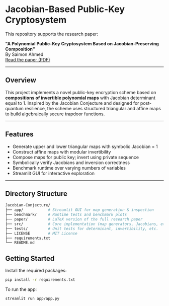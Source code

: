 # Jacobian-Based Public-Key Cryptosystem

This repository supports the research paper:

**"A Polynomial Public-Key Cryptosystem Based on Jacobian-Preserving Composition"**  
By Saimon Ahmed  
[Read the paper (PDF)](https://github.com/SAIMON-AHMED/Jacobian-Conjecture/blob/main/paper/jacobian_crypto.pdf)

---

## Overview

This project implements a novel public-key encryption scheme based on **compositions of invertible polynomial maps** with Jacobian determinant equal to 1. Inspired by the Jacobian Conjecture and designed for post-quantum resilience, the scheme uses structured triangular and affine maps to build algebraically secure trapdoor functions.

---

## Features

- Generate upper and lower triangular maps with symbolic Jacobian = 1
- Construct affine maps with modular invertibility
- Compose maps for public key; invert using private sequence
- Symbolically verify Jacobians and inversion correctness
- Benchmark runtime over varying numbers of variables
- Streamlit GUI for interactive exploration

---

## Directory Structure

```bash
Jacobian-Conjecture/
├── app/           # Streamlit GUI for map generation & inspection
├── benchmark/     # Runtime tests and benchmark plots
├── paper/         # LaTeX version of the full research paper
├── src/           # Core implementation (map generators, Jacobians, etc.)
├── tests/         # Unit tests for determinant, invertibility, etc.
├── LICENSE        # MIT License
├── requirements.txt
└── README.md
```
## Getting Started

Install the required packages:

```bash
pip install -r requirements.txt

```
To run the app:
```bash
streamlit run app/app.py





